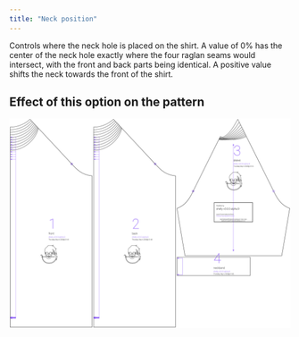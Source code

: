 ```yaml
---
title: "Neck position"
---
```


Controls where the neck hole is placed on the shirt. A value of 0% has the center of the neck hole exactly where the four raglan seams would intersect, with the front and back parts being identical. A positive value shifts the neck towards the front of the shirt.



## Effect of this option on the pattern
![This image shows the effect of this option by superimposing several variants that have a different value for this option](shelly_neckbalance_sample.svg "Effect of this option on the pattern")

